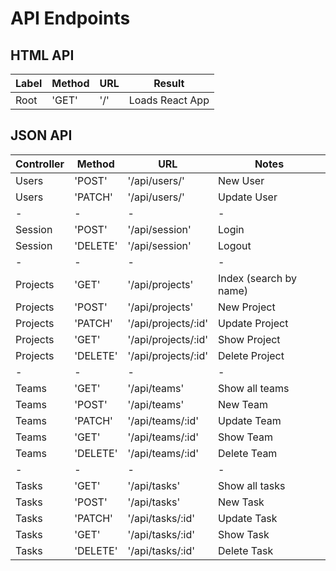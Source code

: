 # API Endpoints

## HTML API
| Label | Method | URL | Result |
| ----- | ------ | --- | ------ |
| Root  | 'GET'  | '/' | Loads React App|

## JSON API
| Controller | Method   | URL            | Notes |
| ---------- | -------- | -------------- | ----- |
| Users      | 'POST'   | '/api/users/'  | New User|
| Users      | 'PATCH'  | '/api/users/'  | Update User|
| - | - | - | - |
| Session    | 'POST'   | '/api/session' | Login |
| Session    | 'DELETE' | '/api/session' | Logout |
| - | - | - | - |
| Projects   | 'GET'    | '/api/projects' | Index (search by name)|
| Projects    | 'POST' | '/api/projects' | New Project|
| Projects    | 'PATCH' | '/api/projects/:id' | Update Project|
| Projects    | 'GET' | '/api/projects/:id' | Show Project|
| Projects    | 'DELETE' | '/api/projects/:id' | Delete Project|
| - | - | - | - |
| Teams   | 'GET'    | '/api/teams' | Show all teams |
| Teams    | 'POST' | '/api/teams' | New Team|
| Teams    | 'PATCH' | '/api/teams/:id' | Update Team|
| Teams    | 'GET' | '/api/teams/:id' | Show Team|
| Teams    | 'DELETE' | '/api/teams/:id' | Delete Team|
| - | - | - | - |
| Tasks   | 'GET'    | '/api/tasks' | Show all tasks |
| Tasks    | 'POST' | '/api/tasks' | New Task|
| Tasks    | 'PATCH' | '/api/tasks/:id' | Update Task|
| Tasks    | 'GET' | '/api/tasks/:id' | Show Task|
| Tasks    | 'DELETE' | '/api/tasks/:id' | Delete Task|
